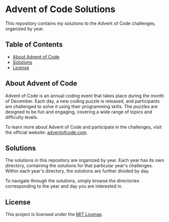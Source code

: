 # Advent of Code Solutions

This repository contains my solutions to the Advent of Code challenges, organized by year.

## Table of Contents

- [About Advent of Code](#about-advent-of-code)
- [Solutions](#solutions)
- [License](#license)

## About Advent of Code

Advent of Code is an annual coding event that takes place during the month of December. Each day, a new coding puzzle is released, and participants are challenged to solve it using their programming skills. The puzzles are designed to be fun and engaging, covering a wide range of topics and difficulty levels.

To learn more about Advent of Code and participate in the challenges, visit the official website: [adventofcode.com](https://adventofcode.com/).

## Solutions

The solutions in this repository are organized by year. Each year has its own directory, containing the solutions for that particular year's challenges. Within each year's directory, the solutions are further divided by day.

To navigate through the solutions, simply browse the directories corresponding to the year and day you are interested in.

## License

This project is licensed under the [MIT License](LICENSE).
